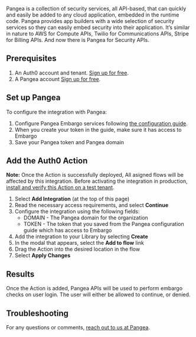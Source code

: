 Pangea is a collection of security services, all API-based, that can quickly and easily be added to any cloud application, embedded in the runtime code. Pangea provides app builders with a wide selection of security services so they can easily embed security into their application. It’s similar in nature to AWS for Compute APIs, Twilio for Communications APIs, Stripe for Billing APIs. And now there is Pangea for Security APIs.

## Prerequisites

1. An Auth0 account and tenant. [Sign up for free](https://auth0.com/signup).
2. A Pangea account [Sign up for free](https://pangea.cloud/signup?utm_medium=auth0-marketplace&utm_source=marketplace&utm_campaign=auth0-marketplace).

## Set up Pangea

To configure the integration with Pangea:

1. Configure Pangea Embargo services following [the configuration guide](https://pangea.cloud/docs/admin-guide/services/).
2. When you create your token in the guide, make sure it has access to Embargo
3. Save your Pangea token and Pangea domain

## Add the Auth0 Action

**Note:** Once the Action is successfully deployed, All asigned flows will be affected by this integration. Before activating the integration in production, [install and verify this Action on a test tenant](https://auth0.com/docs/get-started/auth0-overview/create-tenants/set-up-multiple-environments).

1. Select **Add Integration** (at the top of this page)
1. Read the necessary access requirements, and select **Continue**
1. Configure the integration using the following fields:
   * DOMAIN - The Pangea domain for the organization
   * TOKEN - The token that you saved from the Pangea configuration guide which has access to Embargo
1. Add the integration to your Library by selecting **Create**
1. In the modal that appears, select the **Add to flow** link
1. Drag the Action into the desired location in the flow
1. Select **Apply Changes**

## Results

Once the Action is added, Pangea APIs will be used to perform embargo checks on user login.
The user will either be allowed to continue, or denied.

## Troubleshooting

For any questions or comments, [reach out to us at Pangea](mailto:integrations@pangea.cloud).
